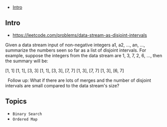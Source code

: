 - [Intro](#intro)

## Intro

- https://leetcode.com/problems/data-stream-as-disjoint-intervals

Given a data stream input of non-negative integers a1, a2, ..., an, ..., summarize the numbers seen so far as a list of disjoint intervals.
For example, suppose the integers from the data stream are 1, 3, 7, 2, 6, ..., then the summary will be:

[1, 1]
[1, 1], [3, 3]
[1, 1], [3, 3], [7, 7]
[1, 3], [7, 7]
[1, 3], [6, 7]

 
Follow up:
What if there are lots of merges and the number of disjoint intervals are small compared to the data stream's size?


## Topics

- `Binary Search`
- `Ordered Map`


